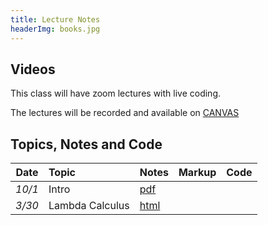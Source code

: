 ```yaml
---
title: Lecture Notes
headerImg: books.jpg
---
```


## Videos

This class will have zoom lectures with live coding. 

The lectures will be recorded and available on [CANVAS](https://canvas.ucsd.edu/courses/18886)  

## Topics, Notes and Code

| **Date**   | **Topic**                       | **Notes**                 | **Markup**           | **Code**         |
|:----------:|:--------------------------------|:--------------------------|:---------------------|:-----------------|
| *10/1*     | Intro                           | [pdf][00-intro]           |                      |                  | 
| *3/30*     | Lambda Calculus                 | [html][01-lambda]         |                      |                  | 

<!-- 
| *4/3*      | ""                              |                           | [pdf][01-lambda-B]   |                  | 
| *4/6*      | ""                              |                           | [pdf][01-lambda-C]   |                  | 
| *4/8*      | ""                              |                           | [pdf][01-lambda-D]   |                  | 
| *4/10*     | ""                              |                           | [pdf][01-lambda-E]   |                  | 
| *4/13*     | Haskell Basics                  | [html][02-hs-basic]       | [pdf][02-hs-basic-A] | [code][lec_4_13] |
| *4/15*     | ""                              |                           | [pdf][02-hs-basic-B] | [code][lec_4_15] |
| *4/20*     | ""                              |                           | [pdf][02-hs-basic-C] | [code][lec_4_20] |
| *4/22*     | Haskell  Types                  | [html][03-hs-types]       | [pdf][03-hs-types-A] | [code][lec_4_22] |
| *4/24*     | ""                              |                           | ""                   | [code][lec_4_24] |
| *4/27*     | Polymorphism                    | [html][06-poly-data]      | [pdf][06-poly-A]     | [code][lec_4_27] | 
| *4/29*     | Higher Order Functions          | [html][07-patterns]       | [pdf][07-bottling-A] | [code][lec_4_29] |
| *5/1*      | ""                              |                           | [pdf][07-bottling-B] | [code][lec_5_1]  |
| *5/4*      | Haskell: IO                     | [html][04-hs-io]          | [pdf][04-hs-io-A]    | [code][lec_5_4]  |
| *5/6*      | Typeclasses                     | [html][08-typeclasses]    | [pdf][08-classes-A]  | [code][lec_5_6]  |
| *5/8*      | ""                              |                           | [pdf][08-classes-B]  | [code][lec_5_8]  |
| *5/11*     | Functors & Monads               | [html][09-monads]         | [pdf][09-monads-A]   | [code][lec_5_11] | 
| *5/13*     | ""                              |                           |                      | [code][lec_5_13] |
| *5/15*     | State Transformers              | [html][11-state]          | [pdf][11-state-A]    | [code][lec_5_15] |
| *5/18*     | ""		                       |                           | [pdf][11-state-C]    | [code][lec_5_18] |
| *5/20*     | ""			                   |                           | [pdf][11-state-C]    | [code][lec_5_20] |
| *5/22*     | Parser Combinators              | [html][12-parsers]        | [pdf][12-parsers-A]  | [code][lec_5_22] |
| *5/27*     | ""                              |                           |                      | [code][lec_5_27] | 
| *5/29*     | ""                              |                           | [pdf][12-parsers-B]  | [code][lec_5_29] | 
| *6/1*      | Exceptions                      | [html][13-transformers]   | [pdf][13-trans-A]    | [code][lec_6_1]  | 
| *6/3*      | Monad Transformers              | [html][13-transformers]   | [pdf][13-trans-B]    | [code][lec_6_3]  | 
| *6/5*      | Property-based Testing          | [html][14-testing]        |                      |                  | 
|            | List Monad                      | [html][10-list]           |                      |                  |
|            | Concurrency                     |                           |                      |                  |
|            | Refinement Types                |                           |                      |                  |          
|            | Proofs as Programs              |                           |                      |                  | 

TC+monoid = 2
Func+App  = 2
Monad     = 3
Parse     = 2
QC        = 1
Liquid    = 3
-->

[00-intro]: static/raw/lec-intro.pdf
[01-lambda]: lectures/01-lambda.html
[01-haskell]: static/raw/lec-haskell.pdf
[01-lambda-A]: static/raw/01-lambda-A.pdf
[01-lambda-B]: static/raw/01-lambda-B.pdf
[01-lambda-C]: static/raw/01-lambda-C.pdf
[01-lambda-D]: static/raw/01-lambda-D.pdf
[01-lambda-E]: static/raw/01-lambda-E.pdf
[02-hs-basic]: lectures/02-haskell-basic.html
[03-hs-types]: lectures/03-haskell-types.html
[04-hs-io]: lectures/04-haskell-io.html
[02-hs-basic-A]: static/raw/02-haskell-basics-A.pdf
[lec_4_13]: static/raw/lec_4_13_20.hs
[02-hs-basic-B]: static/raw/02-haskell-basics-B.pdf
[lec_4_15]: static/raw/lec_4_15_20.hs
[02-hs-basic-C]: static/raw/02-haskell-basics-C.pdf
[lec_4_20]: static/raw/lec_4_20_20.hs
[03-hs-types-A]: static/raw/03-hs-types-A.pdf
[lec_4_22]: static/raw/lec_4_22_20.hs
[03-hs-types-B]: static/raw/03-hs-types-A.pdf
[lec_4_24]: static/raw/lec_4_24_20.hs
[06-poly-data]: lectures/06-poly-data.html    
[06-poly-A]: static/raw/06-poly-data.pdf
[lec_4_27]: static/raw/lec_4_27_20.hs
[07-bottling-A]: static/raw/07-bottling-A.pdf
[lec_4_29]: static/raw/lec_4_29_20.hs
[07-bottling-B]: static/raw/07-bottling-B.pdf
[lec_5_1]: static/raw/lec_5_1_20.hs
[04-hs-io-A]: static/raw/04-hs-io-A.pdf
[lec_5_4]: static/raw/lec_5_4_20.hs

[08-classes-A]: static/raw/08-typeclasses-A.pdf
[lec_5_6]: static/raw/lec_5_6_20.hs
[08-classes-B]: static/raw/08-typeclasses-A.pdf
[lec_5_8]: static/raw/lec_5_8_20.hs
[09-monads-A]: static/raw/09-monads-A.pdf
[lec_5_11]: static/raw/lec_5_11_20.hs
[11-state-A]: static/raw/11-state-A.pdf
[11-state-B]: static/raw/11-state-B.pdf
[11-state-C]: static/raw/11-state-C.pdf
[lec_5_13]: static/raw/lec_5_13_20.hs
[lec_5_15]: static/raw/lec_5_15_20.hs
[lec_5_18]: static/raw/lec_5_18_20.hs
[lec_5_20]: static/raw/lec_5_20_20.hs

[12-parsers-A]: static/raw/12-parsers-A.pdf
[12-parsers-B]: static/raw/12-parsers-B.pdf
[13-trans-A]: static/raw/13-transformers-A.pdf
[13-trans-B]: static/raw/13-transformers-B.pdf
[lec_5_22]: static/raw/lec_5_22_20.hs
[lec_5_27]: static/raw/lec_5_27_20.hs
[lec_5_29]: static/raw/lec_5_29_20.hs
[lec_6_1]: static/raw/lec_6_1_20.hs
[lec_6_3]: static/raw/lec_6_3_20.hs
[lec_6_5]: static/raw/lec_6_5_20.hs

[05-higher-order]: lectures/05-higher-order.html 
[06-poly-data]: lectures/06-poly-data.html    
[07-patterns]: lectures/07-bottling-patterns.html     
[08-typeclasses]: lectures/08-typeclasses.html  
[09-monads]: lectures/09-monads.html
[10-list]: lectures/10-list.html
[11-state]: lectures/11-state.html
[12-parsers]: lectures/12-parsers.html
[13-transformers]: lectures/13-transformers.html
[14-testing]: lectures/14-testing.html

<!-- JUNK -->
[07-testing]: lectures/00-intro.html
[08-parconc]: lectures/00-intro.html
[09-types]: lectures/00-intro.html
[10-refinements]: lectures/00-intro.html
[11-proofs]: lectures/00-intro.html 

[pdf-intro]: static/lec-intro-2x2.pdf 
[pdf-lambda]: static/lec-lambda-2x2.pdf
[pdf-haskell]: static/lec-haskell-2x2.pdf

[notes1]: https://piazza.com/class/ij0wjmlgp4r1gp?cid=7
[hs1]:  static/lec-intro.hs 
[lhs1]: static/lec-intro.lhs

[lec2]: lectures/lec-higher-order-1.html
[lhs2]: lectures/lec-higher-order-1.lhs
[lec2s]: slides/lec-higher-order.lhs.slides.html

[lec3]: lectures/lec-higher-order-2.html
[lhs3]: lectures/lec-higher-order-2.lhs
[lec3s]: slides/lec-polymorphism.lhs.slides.html

[lec4]: lectures/lec-typeclasses.html
[lhs4]: lectures/lec-typeclasses.lhs

[lec7]: lectures/lec-monads.html
[lhs7]: lectures/lec-monads.lhs

[lec9]: lectures/lec-parsers.html
[lhs9]: lectures/lec-parsers.lhs

[lec10]: lectures/lec-quickcheck.html
[lhs10]: lectures/lec-quickcheck.lhs

[pdf13]: static/lec-stm-2x2.pdf
[lec13]: lectures/lec-stm.html
[lhs13]: lectures/lec-stm.lhs


[lec15]: lectures/lec-inference.html
[lhs15]: lectures/lec-inference.lhs



